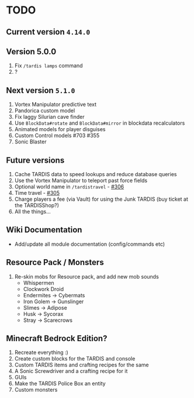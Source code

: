 # TODO

## Current version `4.14.0`

## Version 5.0.0

1. Fix `/tardis lamps` command
2. ?

## Next version `5.1.0`

1. Vortex Manipulator predictive text
2. Pandorica custom model
3. Fix laggy Silurian cave finder
4. Use `BlockData#rotate` and `BlockData#mirror` in blockdata recalculators
5. Animated models for player disguises
6. Custom Control models #703 #355
7. Sonic Blaster

## Future versions

1. Cache TARDIS data to speed lookups and reduce database queries
2. Use the Vortex Manipulator to teleport past force fields
3. Optional world name in `/tardistravel` - [#306](https://github.com/eccentricdevotion/TARDIS/issues/306)
4. Time travel - [#305](https://github.com/eccentricdevotion/TARDIS/issues/305)
5. Charge players a fee (via Vault) for using the Junk TARDIS (buy ticket at the TARDISShop?)
6. All the things...

## Wiki Documentation

* Add/update all module documentation (config/commands etc)

## Resource Pack / Monsters

1. Re-skin mobs for Resource pack, and add new mob sounds
    * Whispermen
    * Clockwork Droid
    * Endermites -> Cybermats
    * Iron Golem -> Gunslinger
    * Slimes -> Adipose
    * Husk -> Sycorax
    * Stray -> Scarecrows

## Minecraft Bedrock Edition?

1. Recreate everything :)
2. Create custom blocks for the TARDIS and console
3. Custom TARDIS items and crafting recipes for the same
4. A Sonic Screwdriver and a crafting recipe for it
5. GUIs
6. Make the TARDIS Police Box an entity
7. Custom monsters
